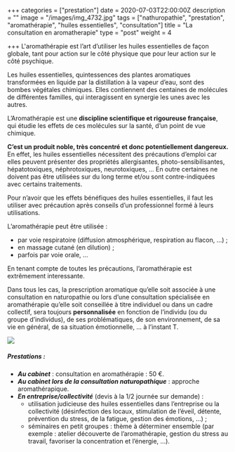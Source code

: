 +++
categories = ["prestation"]
date = 2020-07-03T22:00:00Z
description = ""
image = "/images/img_4732.jpg"
tags = ["nathuropathie", "prestation", "aromathérapie", "huiles essentielles", "consultation"]
title = "La consultation en aromatherapie"
type = "post"
weight = 4

+++
L'aromathérapie est l’art d’utiliser les huiles essentielles de façon globale, tant pour action sur le côté physique que pour leur action sur le côté psychique.

Les huiles essentielles, quintessences des plantes aromatiques transformées en liquide par la distillation à la vapeur d’eau, sont des bombes végétales chimiques. Elles contiennent des centaines de molécules de différentes familles, qui interagissent en synergie les unes avec les autres.

L’Aromathérapie est une **discipline scientifique et rigoureuse française**, qui étudie les effets de ces molécules sur la santé, d’un point de vue chimique.

**C’est un produit noble, très concentré et donc potentiellement dangereux.** En effet, les huiles essentielles nécessitent des précautions d’emploi car elles peuvent présenter des propriétés allergisantes, photo-sensibilisantes, hépatotoxiques, néphrotoxiques, neurotoxiques, ... En outre certaines ne doivent pas être utilisées sur du long terme et/ou sont contre-indiquées avec certains traitements.

Pour n’avoir que les effets bénéfiques des huiles essentielles, il faut les utiliser avec précaution après conseils d’un professionnel formé à leurs utilisations.

L’aromathérapie peut être utilisée :

* par voie respiratoire (diffusion atmosphérique, respiration au flacon, ...) ;
* en massage cutané (en dilution) ;
* parfois par voie orale, ...

En tenant compte de toutes les précautions, l’aromathérapie est extrêmement interessante.

Dans tous les cas, la prescription aromatique qu’elle soit associée à une consultation en naturopathie ou lors d’une consultation spécialisée en aromathérapie qu’elle soit conseillée à titre individuel ou dans un cadre collectif, sera toujours **personnalisée** en fonction de l’individu (ou du groupe d’individus), de ses problématiques, de son environnement, de sa vie en général, de sa situation émotionnelle, ... à l’instant T.

![](/images/img_1457.jpg)

##### Prestations :

* **_Au cabinet_** : consultation en aromathérapie : 50 €.
* **_Au cabinet lors de la consultation naturopathique_** : approche aromathérapique.
* **_En entreprise/collectivité_** (devis à la 1/2 journée sur demande) :
  * utilisation judicieuse des huiles essentielles dans l’entreprise ou la collectivité (désinfection des locaux, stimulation de l’éveil, détente, prévention du stress, de la fatigue, gestion des émotions, ...) ;
  * séminaires en petit groupes : thème à déterminer ensemble (par exemple : atelier découverte de l’aromathérapie, gestion du stress au travail, favoriser la concentration et l’énergie, ...).